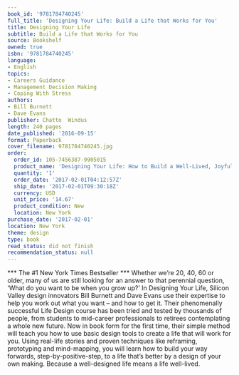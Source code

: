 ```yaml
---
book_id: '9781784740245'
full_title: 'Designing Your Life: Build a Life that Works for You'
title: Designing Your Life
subtitle: Build a Life that Works for You
source: Bookshelf
owned: true
isbn: '9781784740245'
language:
- English
topics:
- Careers Guidance
- Management Decision Making
- Coping With Stress
authors:
- Bill Burnett
- Dave Evans
publisher: Chatto  Windus
length: 240 pages
date_published: '2016-09-15'
format: Paperback
cover_filename: 9781784740245.jpg
order:
  order_id: 105-7456387-9905015
  product_name: 'Designing Your Life: How to Build a Well-Lived, Joyful Life'
  quantity: '1'
  order_date: '2017-02-01T04:12:57Z'
  ship_date: '2017-02-01T09:30:18Z'
  currency: USD
  unit_price: '14.67'
  product_condition: New
  location: New York
purchase_date: '2017-02-01'
location: New York
theme: design
type: book
read_status: did not finish
recommendation_status: null
---
```

*** The #1 New York Times Bestseller ***
Whether we’re 20, 40, 60 or older, many of us are still looking for an answer to that perennial question, ‘What do you want to be when you grow up?’ In Designing Your Life, Silicon Valley design innovators Bill Burnett and Dave Evans use their expertise to help you work out what you want – and how to get it.
Their phenomenally successful Life Design course has been tried and tested by thousands of people, from students to mid-career professionals to retirees contemplating a whole new future. Now in book form for the first time, their simple method will teach you how to use basic design tools to create a life that will work for you.
Using real-life stories and proven techniques like reframing, prototyping and mind-mapping, you will learn how to build your way forwards, step-by-positive-step, to a life that’s better by a design of your own making.
Because a well-designed life means a life well-lived.
